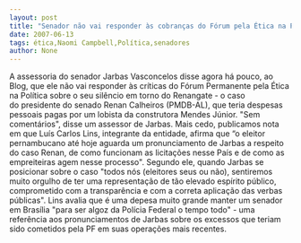 ```yaml
---
layout: post
title: "Senador não vai responder às cobranças do Fórum pela Ética na Política"
date: 2007-06-13
tags: ética,Naomi Campbell,Política,senadores
author: None
---
```

A assessoria do senador Jarbas Vasconcelos disse agora h&aacute;&nbsp;pouco, ao Blog, que ele n&atilde;o vai responder &agrave;s cr&iacute;ticas do F&oacute;rum Permanente pela &Eacute;tica na Pol&iacute;tica sobre o seu sil&ecirc;ncio em torno do Renangate - o caso do&nbsp;presidente do senado Renan Calheiros (PMDB-AL), que teria&nbsp;despesas pessoais pagas por um lobista da construtora&nbsp;Mendes J&uacute;nior. &quot;Sem coment&aacute;rios&quot;, disse um assessor de Jarbas.
Mais cedo, publicamos nota em que Lu&iacute;s Carlos Lins, integrante da entidade, afirma que &ldquo;o eleitor pernambucano at&eacute; hoje aguarda um pronunciamento de Jarbas a respeito do caso Renan, de como funcionam as licita&ccedil;&otilde;es nesse Pa&iacute;s e de como as empreiteiras agem nesse processo&quot;.
Segundo ele, quando Jarbas se posicionar sobre o caso &quot;todos n&oacute;s (eleitores seus ou n&atilde;o), sentiremos muito orgulho de ter uma representa&ccedil;&atilde;o de t&atilde;o elevado esp&iacute;rito p&uacute;blico, comprometido com a transpar&ecirc;ncia e com a correta aplica&ccedil;&atilde;o das verbas p&uacute;blicas&quot;.
Lins avalia que &eacute; uma depesa muito grande manter um senador em Bras&iacute;lia &quot;para ser algoz da Pol&iacute;cia Federal o tempo todo&quot; - uma refer&ecirc;ncia aos pronunciamentos de Jarbas sobre os excessos que teriam sido cometidos pela PF em suas opera&ccedil;&otilde;es mais recentes. 